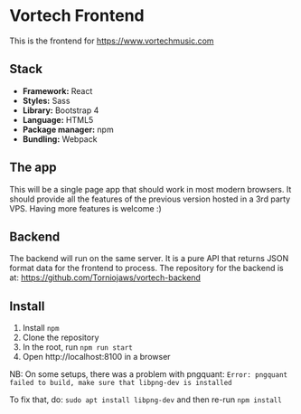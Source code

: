 # Vortech Frontend

This is the frontend for https://www.vortechmusic.com

## Stack

- **Framework:** React  
- **Styles:** Sass  
- **Library:** Bootstrap 4  
- **Language:** HTML5  
- **Package manager:** npm  
- **Bundling:** Webpack  

## The app

This will be a single page app that should work in most modern browsers. It should provide all the
features of the previous version hosted in a 3rd party VPS. Having more features is welcome :)

## Backend

The backend will run on the same server. It is a pure API that returns JSON
format data for the frontend to process. The repository for the backend is at:
https://github.com/Torniojaws/vortech-backend

## Install

1. Install ``npm``
1. Clone the repository
1. In the root, run ``npm run start``
1. Open http://localhost:8100 in a browser

NB: On some setups, there was a problem with pngquant:
`Error: pngquant failed to build, make sure that libpng-dev is installed`

To fix that, do: `sudo apt install libpng-dev` and then re-run `npm install`
